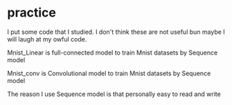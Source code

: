 # practice
I put some code that I studied.
I don't think these are not useful bun maybe I will laugh at my owful code.

Mnist_Linear is full-connected model to train Mnist datasets by Sequence model

Mnist_conv is Convolutional model to train Mnist datasets by Sequence model

The reason I use Sequence model is that personally easy to read and write

